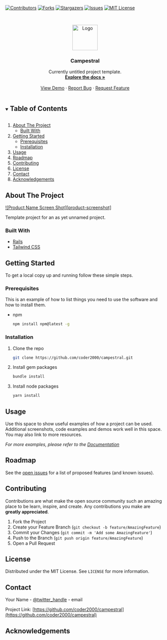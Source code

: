 <!--
*** Thanks for checking out the Best-README-Template. If you have a suggestion
*** that would make this better, please fork the repo and create a pull request
*** or simply open an issue with the tag "enhancement".
*** Thanks again! Now go create something AMAZING! :D
***
***
***
*** To avoid retyping too much info. Do a search and replace for the following:
*** coder2000, campestral, twitter_handle, email, project_title, project_description
-->

<!-- PROJECT SHIELDS -->
<!--
*** I'm using markdown "reference style" links for readability.
*** Reference links are enclosed in brackets [ ] instead of parentheses ( ).
*** See the bottom of this document for the declaration of the reference variables
*** for contributors-url, forks-url, etc. This is an optional, concise syntax you may use.
*** https://www.markdownguide.org/basic-syntax/#reference-style-links
-->

[![Contributors][contributors-shield]][contributors-url]
[![Forks][forks-shield]][forks-url]
[![Stargazers][stars-shield]][stars-url]
[![Issues][issues-shield]][issues-url]
[![MIT License][license-shield]][license-url]

<!-- PROJECT LOGO -->
<br />
<p align="center">
  <a href="https://github.com/coder2000/campestral">
    <img src="images/logo.png" alt="Logo" width="80" height="80">
  </a>

  <h3 align="center">Campestral</h3>

  <p align="center">
    Currently untitled project template.
    <br />
    <a href="https://github.com/coder2000/campestral"><strong>Explore the docs »</strong></a>
    <br />
    <br />
    <a href="https://github.com/coder2000/campestral">View Demo</a>
    ·
    <a href="https://github.com/coder2000/campestral/issues">Report Bug</a>
    ·
    <a href="https://github.com/coder2000/campestral/issues">Request Feature</a>
  </p>
</p>

<!-- TABLE OF CONTENTS -->
<details open="open">
  <summary><h2 style="display: inline-block">Table of Contents</h2></summary>
  <ol>
    <li>
      <a href="#about-the-project">About The Project</a>
      <ul>
        <li><a href="#built-with">Built With</a></li>
      </ul>
    </li>
    <li>
      <a href="#getting-started">Getting Started</a>
      <ul>
        <li><a href="#prerequisites">Prerequisites</a></li>
        <li><a href="#installation">Installation</a></li>
      </ul>
    </li>
    <li><a href="#usage">Usage</a></li>
    <li><a href="#roadmap">Roadmap</a></li>
    <li><a href="#contributing">Contributing</a></li>
    <li><a href="#license">License</a></li>
    <li><a href="#contact">Contact</a></li>
    <li><a href="#acknowledgements">Acknowledgements</a></li>
  </ol>
</details>

<!-- ABOUT THE PROJECT -->

## About The Project

[![Product Name Screen Shot][product-screenshot]](https://example.com)

Template project for an as yet unnamed project.

### Built With

- [Rails](https://rubyonrails.org)
- [Tailwind CSS](https://tailwindcss.com)

<!-- GETTING STARTED -->

## Getting Started

To get a local copy up and running follow these simple steps.

### Prerequisites

This is an example of how to list things you need to use the software and how to install them.

- npm
  ```sh
  npm install npm@latest -g
  ```

### Installation

1. Clone the repo
   ```sh
   git clone https://github.com/coder2000/campestral.git
   ```
2. Install gem packages
   ```sh
   bundle install
   ```
3. Install node packages
   ```sh
   yarn install
   ```

<!-- USAGE EXAMPLES -->

## Usage

Use this space to show useful examples of how a project can be used. Additional screenshots, code examples and demos work well in this space. You may also link to more resources.

_For more examples, please refer to the [Documentation](https://example.com)_

<!-- ROADMAP -->

## Roadmap

See the [open issues](https://github.com/coder2000/campestral/issues) for a list of proposed features (and known issues).

<!-- CONTRIBUTING -->

## Contributing

Contributions are what make the open source community such an amazing place to be learn, inspire, and create. Any contributions you make are **greatly appreciated**.

1. Fork the Project
2. Create your Feature Branch (`git checkout -b feature/AmazingFeature`)
3. Commit your Changes (`git commit -m 'Add some AmazingFeature'`)
4. Push to the Branch (`git push origin feature/AmazingFeature`)
5. Open a Pull Request

<!-- LICENSE -->

## License

Distributed under the MIT License. See `LICENSE` for more information.

<!-- CONTACT -->

## Contact

Your Name - [@twitter_handle](https://twitter.com/twitter_handle) - email

Project Link: [https://github.com/coder2000/campestral](https://github.com/coder2000/campestral)

<!-- ACKNOWLEDGEMENTS -->

## Acknowledgements

<!-- MARKDOWN LINKS & IMAGES -->
<!-- https://www.markdownguide.org/basic-syntax/#reference-style-links -->

[contributors-shield]: https://img.shields.io/github/contributors/coder2000/campestral.svg?style=for-the-badge
[contributors-url]: https://github.com/coder2000/campestral/graphs/contributors
[forks-shield]: https://img.shields.io/github/forks/coder2000/campestral.svg?style=for-the-badge
[forks-url]: https://github.com/coder2000/campestral/network/members
[stars-shield]: https://img.shields.io/github/stars/coder2000/campestral.svg?style=for-the-badge
[stars-url]: https://github.com/coder2000/campestral/stargazers
[issues-shield]: https://img.shields.io/github/issues/coder2000/campestral.svg?style=for-the-badge
[issues-url]: https://github.com/coder2000/campestral/issues
[license-shield]: https://img.shields.io/github/license/coder2000/campestral.svg?style=for-the-badge
[license-url]: https://github.com/coder2000/campestral/blob/master/LICENSE.txt
[linkedin-shield]: https://img.shields.io/badge/-LinkedIn-black.svg?style=for-the-badge&logo=linkedin&colorB=555
[linkedin-url]: https://linkedin.com/in/coder2000
